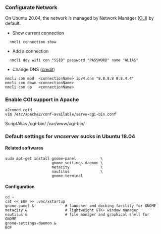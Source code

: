 ### Configurate Network
On Ubuntu 20.04, the network is managed by Network Manager ([CLI](https://developer.gnome.org/NetworkManager/stable/nmcli.html)) by default. 
* Show current connection
```
  nmcli connection show
```
* Add a connection
```
  nmcli dev wifi con "SSID" password "PASSWORD" name "ALIAS"
```
* Change DNS ([credit](https://serverfault.com/questions/810636/how-to-manage-dns-in-networkmanager-via-console-nmcli))
```
nmcli con mod  <connectionName> ipv4.dns "8.8.8.8 8.8.4.4"
nmcli con down <connectionName>
nmcli con up   <connectionName>
```
### Enable CGI support in Apache
``` 
a2enmod cgid
vim /etc/apache2/conf-available/serve-cgi-bin.conf
```
ScriptAlias /cgi-bin/ /var/www/cgi-bin/ 

### Default settings for <i>vncserver</i> sucks in Ubuntu 18.04
#### Related softwares
```
sudo apt-get install gnome-panel           \
                     gnome-settings-daemon \
                     metacity              \
                     nautilus              \
                     gnome-terminal  
``` 
#### Configuration
```
cd ~
cat << EOF >> .vnc/xstartup
gnome-panel &              # launcher and docking facility for GNOME
metacity &                 # lightweight GTK+ window manager
nautilus &                 # file manager and graphical shell for GNOME
gnome-settings-daemon &
EOF
```

